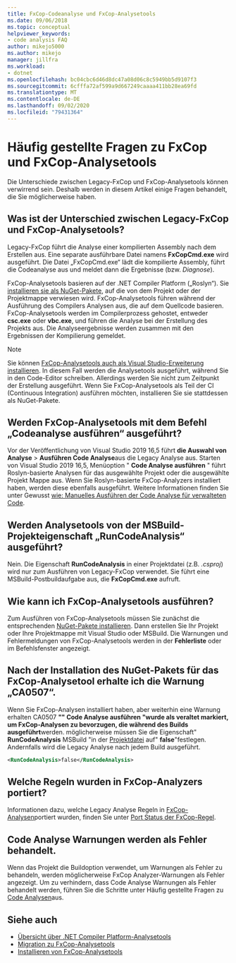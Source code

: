 ```yaml
---
title: FxCop-Codeanalyse und FxCop-Analysetools
ms.date: 09/06/2018
ms.topic: conceptual
helpviewer_keywords:
- code analysis FAQ
author: mikejo5000
ms.author: mikejo
manager: jillfra
ms.workload:
- dotnet
ms.openlocfilehash: bc04cbc6d46d8dc47a08d06c8c5949bb5d9107f3
ms.sourcegitcommit: 6cfffa72af599a9d667249caaaa411bb28ea69fd
ms.translationtype: MT
ms.contentlocale: de-DE
ms.lasthandoff: 09/02/2020
ms.locfileid: "79431364"
---
```

# <a name="frequently-asked-questions-about-fxcop-and-fxcop-analyzers"></a>Häufig gestellte Fragen zu FxCop und FxCop-Analysetools

Die Unterschiede zwischen Legacy-FxCop und FxCop-Analysetools können verwirrend sein. Deshalb werden in diesem Artikel einige Fragen behandelt, die Sie möglicherweise haben.

## <a name="whats-the-difference-between-legacy-fxcop-and-fxcop-analyzers"></a>Was ist der Unterschied zwischen Legacy-FxCop und FxCop-Analysetools?

Legacy-FxCop führt die Analyse einer kompilierten Assembly nach dem Erstellen aus. Eine separate ausführbare Datei namens **FxCopCmd.exe** wird ausgeführt. Die Datei „FxCopCmd.exe“ lädt die kompilierte Assembly, führt die Codeanalyse aus und meldet dann die Ergebnisse (bzw. *Diagnose*).

FxCop-Analysetools basieren auf der .NET Compiler Platform („Roslyn“). Sie [installieren sie als NuGet-Pakete](install-fxcop-analyzers.md#nuget-package), auf die von dem Projekt oder der Projektmappe verwiesen wird. FxCop-Analysetools führen während der Ausführung des Compilers Analysen aus, die auf dem Quellcode basieren. FxCop-Analysetools werden im Compilerprozess gehostet, entweder **csc.exe** oder **vbc.exe**, und führen die Analyse bei der Erstellung des Projekts aus. Die Analyseergebnisse werden zusammen mit den Ergebnissen der Kompilierung gemeldet.

> [!NOTE]
> Sie können [FxCop-Analysetools auch als Visual Studio-Erweiterung installieren](install-fxcop-analyzers.md#vsix). In diesem Fall werden die Analysetools ausgeführt, während Sie in den Code-Editor schreiben. Allerdings werden Sie nicht zum Zeitpunkt der Erstellung ausgeführt. Wenn Sie FxCop-Analysetools als Teil der CI (Continuous Integration) ausführen möchten, installieren Sie sie stattdessen als NuGet-Pakete.

## <a name="does-the-run-code-analysis-command-run-fxcop-analyzers"></a>Werden FxCop-Analysetools mit dem Befehl „Codeanalyse ausführen“ ausgeführt?

Vor der Veröffentlichung von Visual Studio 2019 16,5 führt **die Auswahl von Analyse**  >  **Ausführen Code Analyse**aus die Legacy Analyse aus. Starten von Visual Studio 2019 16,5, Menüoption " **Code Analyse ausführen** " führt Roslyn-basierte Analysen für das ausgewählte Projekt oder die ausgewählte Projekt Mappe aus. Wenn Sie Roslyn-basierte FxCop-Analyzers installiert haben, werden diese ebenfalls ausgeführt. Weitere Informationen finden Sie unter Gewusst [wie: Manuelles Ausführen der Code Analyse für verwalteten Code](how-to-run-code-analysis-manually-for-managed-code.md).

## <a name="does-the-runcodeanalysis-msbuild-project-property-run-analyzers"></a>Werden Analysetools von der MSBuild-Projekteigenschaft „RunCodeAnalysis“ ausgeführt?

Nein. Die Eigenschaft **RunCodeAnalysis** in einer Projektdatei (z.B. *.csproj*) wird nur zum Ausführen von Legacy-FxCop verwendet. Sie führt eine MSBuild-Postbuildaufgabe aus, die **FxCopCmd.exe** aufruft.

## <a name="so-how-do-i-run-fxcop-analyzers-then"></a>Wie kann ich FxCop-Analysetools ausführen?

Zum Ausführen von FxCop-Analysetools müssen Sie zunächst die entsprechenden [NuGet-Pakete installieren](install-fxcop-analyzers.md). Dann erstellen Sie Ihr Projekt oder Ihre Projektmappe mit Visual Studio oder MSBuild. Die Warnungen und Fehlermeldungen von FxCop-Analysetools werden in der **Fehlerliste** oder im Befehlsfenster angezeigt.

## <a name="i-get-warning-ca0507-even-after-ive-installed-the-fxcop-analyzers-nuget-package"></a>Nach der Installation des NuGet-Pakets für das FxCop-Analysetool erhalte ich die Warnung „CA0507“.

Wenn Sie FxCop-Analysen installiert haben, aber weiterhin eine Warnung erhalten CA0507 **"" Code Analyse ausführen "wurde als veraltet markiert, um FxCop-Analysen zu bevorzugen, die während des Builds ausgeführt**werden. möglicherweise müssen Sie die Eigenschaft" **RunCodeAnalysis** MSBuild "in der [Projektdatei](../ide/solutions-and-projects-in-visual-studio.md#project-file) auf" **false**"festlegen. Andernfalls wird die Legacy Analyse nach jedem Build ausgeführt.

```xml
<RunCodeAnalysis>false</RunCodeAnalysis>
```

## <a name="which-rules-have-been-ported-to-fxcop-analyzers"></a>Welche Regeln wurden in FxCop-Analyzers portiert?

Informationen dazu, welche Legacy Analyse Regeln in [FxCop-Analysen](install-fxcop-analyzers.md)portiert wurden, finden Sie unter [Port Status der FxCop-Regel](fxcop-rule-port-status.md).

## <a name="code-analysis-warnings-are-treated-as-errors"></a>Code Analyse Warnungen werden als Fehler behandelt.

Wenn das Projekt die Buildoption verwendet, um Warnungen als Fehler zu behandeln, werden möglicherweise FxCop Analyzer-Warnungen als Fehler angezeigt. Um zu verhindern, dass Code Analyse Warnungen als Fehler behandelt werden, führen Sie die Schritte unter Häufig gestellte Fragen zu [Code Analysen](../code-quality/analyzers-faq.md#treat-warnings-as-errors)aus.

## <a name="see-also"></a>Siehe auch

- [Übersicht über .NET Compiler Platform-Analysetools](roslyn-analyzers-overview.md)
- [Migration zu FxCop-Analysetools](migrate-from-legacy-analysis-to-fxcop-analyzers.md)
- [Installieren von FxCop-Analysetools](install-fxcop-analyzers.md)
